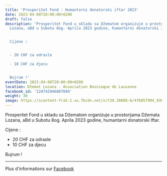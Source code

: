 ```yaml
---
title: 'Prosperitet Fond : Humantarni donatorski iftar 2023'
date: 2023-04-08T20:00:00+0200
draft: false
description: 'Prosperitet Fond u skladu sa Džematom organizuje u prostorijama Džemata
  Lozana, aBd u Subotu 8og. Aprila 2023 godine, humantarni donatorski Iftar.


  Cijene :


  - 20 CHF za odrasle

  - 10 CHF za djecu


  Bujrum !'
eventDate: 2023-04-08T20:00:00+0200
location: Džemat Lozana - Association Bosniaque de Lausanne
facebook_id: '224742946887049'
weight: 30
image: https://scontent-fra5-2.xx.fbcdn.net/v/t39.30808-6/476057994_936635281930405_1135964331823661885_n.jpg?_nc_cat=106&ccb=1-7&_nc_sid=9e60e4&_nc_eui2=AeHUDEn5BizjnN47QpyjZ_Et2mlOYGtezXbaaU5ga17Ndoz3NVLfGIGP97aBZe58e2YZTR5qkZsLtU_JNWEubYOn&_nc_ohc=FoZo05-DZXgQ7kNvwFSJUGX&_nc_oc=AdknyZWpSh5J-FzIFHxInO65PLs43tcl22vEhQRMbCYT1fAykuu_qgQAnSHkvN4Cueg&_nc_zt=23&_nc_ht=scontent-fra5-2.xx&edm=ABTKTjYEAAAA&_nc_gid=cYk-_7VuxsoQwbMS8iHeeg&oh=00_AfLF9GENqr2122fRfdV001eSK4xCVIpL_DfXEL6XBpY33g&oe=6820A67D
---
```


Prosperitet Fond u skladu sa Džematom organizuje u prostorijama Džemata Lozana, aBd u Subotu 8og. Aprila 2023 godine, humantarni donatorski Iftar.

Cijene :

- 20 CHF za odrasle
- 10 CHF za djecu

Bujrum !

---

Plus d'informations sur [Facebook](https://facebook.com/events/224742946887049)